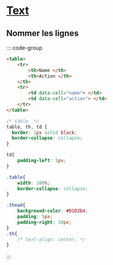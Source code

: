 # [Text](readme.md)

## Nommer les lignes

::: code-group

```html
<table>
    <tr>
        <th>Name </th>
        <th>Action </th>
    </th>
    <tr>
        <td data-cell="name"> </td>
        <td data-cell="action"> </td>
    </tr>
</table>
```

```css
/* table  */
table, th, td {
  border: 1px solid black;
  border-collapse: collapse;
}

td{
    padding-left: 5px;
}

.table{
    width: 100%;
    border-collapse: collapse;
}

.thead{
    background-color: #D1D2D4;
    padding: 5px;
    padding-right: 10px;
}
.th{
    /* text-align: center; */
}
```

:::
